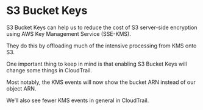 # S3 Bucket Keys

S3 Bucket Keys can help us to reduce the cost of S3 server-side encryption using AWS Key Management Service (SSE-KMS).

They do this by offloading much of the intensive processing from KMS onto S3.

One important thing to keep in mind is that enabling S3 Bucket Keys will change some things in CloudTrail.

Most notably, the KMS events will now show the bucket ARN instead of our object ARN.

We’ll also see fewer KMS events in general in CloudTrail.
